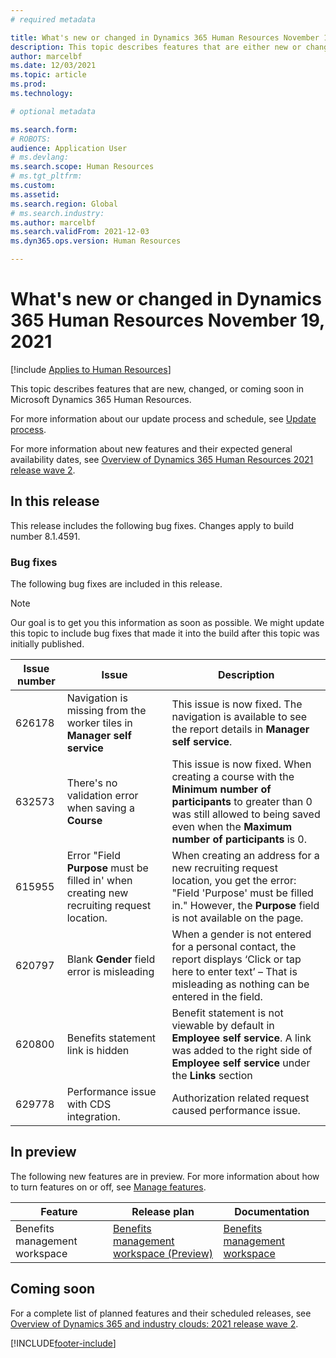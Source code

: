 ```yaml
---
# required metadata

title: What's new or changed in Dynamics 365 Human Resources November 19, 2021
description: This topic describes features that are either new or changed in Microsoft Dynamics 365 Human Resources for November 19, 2021.
author: marcelbf
ms.date: 12/03/2021
ms.topic: article
ms.prod:
ms.technology:

# optional metadata

ms.search.form:
# ROBOTS:
audience: Application User
# ms.devlang:
ms.search.scope: Human Resources
# ms.tgt_pltfrm:
ms.custom:
ms.assetid:
ms.search.region: Global
# ms.search.industry:
ms.author: marcelbf
ms.search.validFrom: 2021-12-03
ms.dyn365.ops.version: Human Resources

---
```


# What's new or changed in Dynamics 365 Human Resources November 19, 2021

[!include [Applies to Human Resources](../includes/applies-to-hr.md)]

This topic describes features that are new, changed, or coming soon in Microsoft Dynamics 365 Human Resources.

For more information about our update process and schedule, see [Update process](hr-admin-setup-update-process.md).

For more information about new features and their expected general availability dates, see [Overview of Dynamics 365 Human Resources 2021 release wave 2](/dynamics365-release-plan/2021wave2/human-resources/dynamics365-human-resources/).

## In this release

This release includes the following bug fixes. Changes apply to build number 8.1.4591.

### Bug fixes

The following bug fixes are included in this release.

> [!NOTE]
> Our goal is to get you this information as soon as possible. We might update this topic to include bug fixes that made it into the build after this topic was initially published.

| Issue number | Issue | Description |
|---|---|---|
| 626178 | Navigation is missing from the worker tiles in **Manager self service** | This issue is now fixed. The navigation is available to see the report details in **Manager self service**. |
| 632573 | There's no validation error when saving a **Course** | This issue is now fixed. When creating a course with the **Minimum number of participants** to greater than 0 was still allowed to being saved even when the **Maximum number of participants** is 0. |
| 615955 | Error "Field **Purpose** must be filled in' when creating new recruiting request location. | When creating an address for a new recruiting request location, you get the error: "Field 'Purpose' must be filled in." However, the **Purpose** field is not available on the page. |
| 620797 | Blank **Gender** field error is misleading | When a gender is not entered for a personal contact, the report displays ‘Click or tap here to enter text’ – That is misleading as nothing can be entered in the field. |
| 620800 | Benefits statement link is hidden | Benefit statement is not viewable by default in **Employee self service**.  A link was added to the right side of **Employee self service** under the **Links** section |
| 629778 | Performance issue with CDS integration. | Authorization related request caused performance issue. |

## In preview

The following new features are in preview. For more information about how to turn features on or off, see [Manage features](hr-admin-manage-features.md).

| Feature | Release plan | Documentation |
|---|---|---|
| Benefits management workspace | [Benefits management workspace (Preview)](/dynamics365-release-plan/2020wave2/human-resources/dynamics365-human-resources/benefits-management-workspace) | [Benefits management workspace](hr-benefits-management-workspace.md) |


## Coming soon
For a complete list of planned features and their scheduled releases, see [Overview of Dynamics 365 and industry clouds: 2021 release wave 2](/dynamics365-release-plan/2021wave2/human-resources/dynamics365-human-resources/).



[!INCLUDE[footer-include](../includes/footer-banner.md)]
